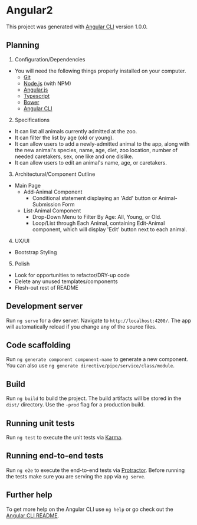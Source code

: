 # Angular2

This project was generated with [Angular CLI](https://github.com/angular/angular-cli) version 1.0.0.

## Planning

1. Configuration/Dependencies
  * You will need the following things properly installed on your computer.
    * [Git](https://git-scm.com/)
    * [Node.js](https://nodejs.org/) (with NPM)
    * [Angular.js](https://angular.io/)
    * [Typescript](https://www.typescriptlang.org/)
    * [Bower](https://bower.io/)
    * [Angular CLI](https://github.com/angular/angular-cli)

2. Specifications
  * It can list all animals currently admitted at the zoo.
  * It can filter the list by age (old or young).
  * It can allow users to add a newly-admitted animal to the app, along with the new animal's species, name, age, diet, zoo location, number of needed caretakers, sex, one like and one dislike.
  * It can allow users to edit an animal's name, age, or caretakers.

3. Architectural/Component Outline
  * Main Page
    * Add-Animal Component
      * Conditional statement displaying an 'Add' button or Animal-Submission Form
    * List-Animal Component
      * Drop-Down Menu to Filter By Age: All, Young, or Old.
      * Loop/List through Each Animal, containing Edit-Animal component, which will display 'Edit' button next to each animal.

4. UX/UI
  * Bootstrap Styling

5. Polish
  * Look for opportunities to refactor/DRY-up code
  * Delete any unused templates/components
  * Flesh-out rest of README

## Development server

Run `ng serve` for a dev server. Navigate to `http://localhost:4200/`. The app will automatically reload if you change any of the source files.

## Code scaffolding

Run `ng generate component component-name` to generate a new component. You can also use `ng generate directive/pipe/service/class/module`.

## Build

Run `ng build` to build the project. The build artifacts will be stored in the `dist/` directory. Use the `-prod` flag for a production build.

## Running unit tests

Run `ng test` to execute the unit tests via [Karma](https://karma-runner.github.io).

## Running end-to-end tests

Run `ng e2e` to execute the end-to-end tests via [Protractor](http://www.protractortest.org/).
Before running the tests make sure you are serving the app via `ng serve`.

## Further help

To get more help on the Angular CLI use `ng help` or go check out the [Angular CLI README](https://github.com/angular/angular-cli/blob/master/README.md).
